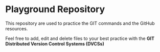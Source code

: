 # Playground Repository
This repository are used to practice the GIT commands and the GitHub resources.

Feel free to add, edit and delete files to your best practice with the **GIT Distributed Version Control Systems (DVCSs)**